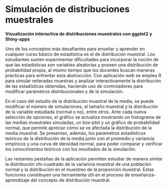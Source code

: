 # Simulación de distribuciones muestrales


**Visualización interactiva de distribuciones muestrales con ggplot2 y Shiny-apps**


Uno de los conceptos más desafiantes para enseñar y aprender en cualquier curso básico de estadística es el de distribución muestral. Los estudiantes suelen experimentar dificultades para incorporar la noción de que las estadísticas son variables aleatorias y poseen una distribución de probabilidad propia, al mismo tiempo que los docentes buscan maneras prácticas para enfrentar esta abstracción. Con aplicación web se emplea R para simular reiteradas muestras y analizar interactivamente la distribución de las estadísticas obtenidas, haciendo uso de controladores para modificar parámetros distribucionales y de la simulación. 


En el caso del estudio de la distribución muestral de la media, se puede modificar el número de simulaciones, el tamaño muestral y la distribución de la variable estudiada (normal o no), entre otros. Ante cada nueva selección de opciones, el gráfico se actualiza mostrando un histograma de las medias muestrales simuladas, un box-plot y un gráfico de probabilidad normal, que permite apreciar cómo se ve afectada la distribución de la media muestral. Se presentan, además, los parámetros estadísticos teóricos de la distribución de la media junto con el promedio y variancia empíricos y una curva de densidad normal, para poder comparar y verificar los conocimientos teóricos con los resultados de la simulación. 


Las restantes pestañas de la aplicación permiten estudiar de manera similar la distribución chi-cuadrado de la variancia muestral de una población normal y la distribución en el muestreo de la proporción muestral. Estas funciones constituyen una herramienta útil en el proceso de enseñanza-aprendizaje del concepto de distribución muestral.
